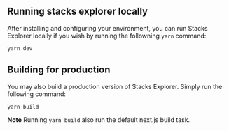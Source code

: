 ## Running stacks explorer locally

After installing and configuring your environment, you can run Stacks Explorer locally if you wish by running the followning `yarn` command:

`yarn dev`

## Building for production

You may also build a production version of Stacks Explorer. Simply run the following command:

`yarn build`

**Note** Running `yarn build` also run the default next.js build task.

